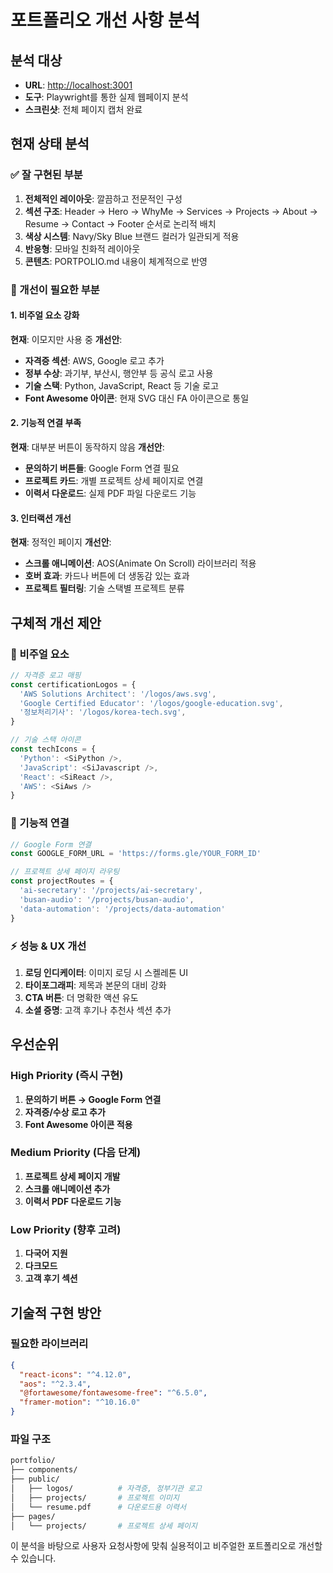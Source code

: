 # 포트폴리오 개선 사항 분석

## 분석 대상

- **URL**: <http://localhost:3001>
- **도구**: Playwright를 통한 실제 웹페이지 분석
- **스크린샷**: 전체 페이지 캡처 완료

## 현재 상태 분석

### ✅ 잘 구현된 부분

1. **전체적인 레이아웃**: 깔끔하고 전문적인 구성
2. **섹션 구조**: Header → Hero → WhyMe → Services → Projects → About → Resume → Contact → Footer 순서로 논리적 배치
3. **색상 시스템**: Navy/Sky Blue 브랜드 컬러가 일관되게 적용
4. **반응형**: 모바일 친화적 레이아웃
5. **콘텐츠**: PORTPOLIO.md 내용이 체계적으로 반영

### 🔧 개선이 필요한 부분

#### 1. 비주얼 요소 강화

**현재**: 이모지만 사용 중
**개선안**:

- **자격증 섹션**: AWS, Google 로고 추가
- **정부 수상**: 과기부, 부산시, 행안부 등 공식 로고 사용
- **기술 스택**: Python, JavaScript, React 등 기술 로고
- **Font Awesome 아이콘**: 현재 SVG 대신 FA 아이콘으로 통일

#### 2. 기능적 연결 부족

**현재**: 대부분 버튼이 동작하지 않음
**개선안**:

- **문의하기 버튼들**: Google Form 연결 필요
- **프로젝트 카드**: 개별 프로젝트 상세 페이지로 연결
- **이력서 다운로드**: 실제 PDF 파일 다운로드 기능

#### 3. 인터랙션 개선

**현재**: 정적인 페이지
**개선안**:

- **스크롤 애니메이션**: AOS(Animate On Scroll) 라이브러리 적용
- **호버 효과**: 카드나 버튼에 더 생동감 있는 효과
- **프로젝트 필터링**: 기술 스택별 프로젝트 분류

## 구체적 개선 제안

### 🎨 비주얼 요소

```typescript
// 자격증 로고 매핑
const certificationLogos = {
  'AWS Solutions Architect': '/logos/aws.svg',
  'Google Certified Educator': '/logos/google-education.svg',
  '정보처리기사': '/logos/korea-tech.svg',
}

// 기술 스택 아이콘
const techIcons = {
  'Python': <SiPython />,
  'JavaScript': <SiJavascript />,
  'React': <SiReact />,
  'AWS': <SiAws />
}
```

### 🔗 기능적 연결

```typescript
// Google Form 연결
const GOOGLE_FORM_URL = 'https://forms.gle/YOUR_FORM_ID'

// 프로젝트 상세 페이지 라우팅
const projectRoutes = {
  'ai-secretary': '/projects/ai-secretary',
  'busan-audio': '/projects/busan-audio',
  'data-automation': '/projects/data-automation'
}
```

### ⚡ 성능 & UX 개선

1. **로딩 인디케이터**: 이미지 로딩 시 스켈레톤 UI
2. **타이포그래피**: 제목과 본문의 대비 강화
3. **CTA 버튼**: 더 명확한 액션 유도
4. **소셜 증명**: 고객 후기나 추천사 섹션 추가

## 우선순위

### High Priority (즉시 구현)

1. **문의하기 버튼 → Google Form 연결**
2. **자격증/수상 로고 추가**
3. **Font Awesome 아이콘 적용**

### Medium Priority (다음 단계)

1. **프로젝트 상세 페이지 개발**
2. **스크롤 애니메이션 추가**
3. **이력서 PDF 다운로드 기능**

### Low Priority (향후 고려)

1. **다국어 지원**
2. **다크모드**
3. **고객 후기 섹션**

## 기술적 구현 방안

### 필요한 라이브러리

```json
{
  "react-icons": "^4.12.0",
  "aos": "^2.3.4",
  "@fortawesome/fontawesome-free": "^6.5.0",
  "framer-motion": "^10.16.0"
}
```

### 파일 구조

```bash
portfolio/
├── components/
├── public/
│   ├── logos/          # 자격증, 정부기관 로고
│   ├── projects/       # 프로젝트 이미지
│   └── resume.pdf      # 다운로드용 이력서
├── pages/
│   └── projects/       # 프로젝트 상세 페이지
```

이 분석을 바탕으로 사용자 요청사항에 맞춰 실용적이고 비주얼한 포트폴리오로 개선할 수 있습니다.
